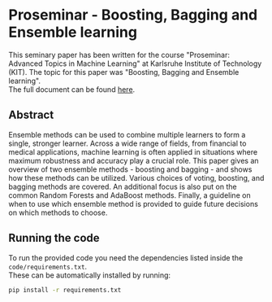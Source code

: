 # Proseminar - Boosting, Bagging and Ensemble learning

This seminary paper has been written for the course "Proseminar: Advanced Topics in Machine Learning" at Karlsruhe Institute of Technology (KIT). The topic for this paper was "Boosting, Bagging and Ensemble learning".\
The full document can be found <a href="https://raw.githubusercontent.com/leokraft/Proseminar_Boosting-Bagging-Ensemble_learning/main/seminary_paper/Proseminar_Boosting_Bagging_and_Ensemble_learning.pdf" target="_blank">here</a>.

## Abstract

Ensemble methods can be used to combine multiple learners to form a single,
stronger learner. Across a wide range of fields, from financial to medical
applications, machine learning is often applied in situations where maximum
robustness and accuracy play a crucial role. This paper gives an overview of
two ensemble methods - boosting and bagging - and shows how these methods
can be utilized. Various choices of voting, boosting, and bagging methods are
covered. An additional focus is also put on the common Random Forests and
AdaBoost methods. Finally, a guideline on when to use which ensemble method
is provided to guide future decisions on which methods to choose.

## Running the code

To run the provided code you need the dependencies listed inside the `code/requirements.txt`.\
These can be automatically installed by running:

```sh
pip install -r requirements.txt
```
